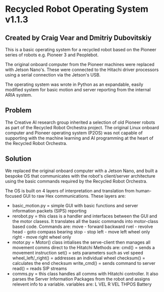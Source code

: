 # Recycled Robot Operating System v1.1.3
## Created by Craig Vear and Dmitriy Dubovitskiy

This is a basic operating system for a recycled robot based on the Pioneer series of robots e.g. Pioneer 3 and Peoplebot.

The original onboard computer from the Pioneer machines were replaced with Jetson Nano's. These were connected to the Hitachi driver processors using a serial connection via the Jetson's USB.

The operating system was wrote in Python as an expandable, easily modified system for basic motion and server reporting from the internal ARIA system.

## Problem
The Creative AI research group inherited a selection of old Pioneer robots as part of the Recycled Robot Orchestra project. The original Linux onboard computer and Pioneer operating system (P2OS) was not capable of supporting with the machine learning and AI programming at the heart of the Recycled Robot Orchestra.

## Solution
We replaced the original onboard computer with a Jetson Nano, and built a bespoke OS that communicates with the robot's client/server architecture using the basic commands required by the Recycled Robot Orchestra. 

The OS is built on 4 layers of interpretation and translation from human-focused GUI to raw Hex communications. These layers are:
- basic_motion.py = simple GUI with basic functions and server information packets (SIPS) reporting
- rerobot.py = this class is a handler and interfaces between the GUI and the motor clasess.
It translates all the basic commands into motor-class based code.
    Commands are:
    move - forward backward
    rvel - revolve
    head - goto compass bearing
    stop - stop
    left - move left wheel only
    right - move right wheel only
- motor.py = Motor() class intialises the serve-client then manages all movement comms
direct to the Hitatchi
    Methods are:
    cmd() = sends a movement instruction
    set() = sets parameters such as vel speed
    wheel_left/_right() = addresses an individual wheel
    checksum() = calculates the end checksum
    write_cmd() = sends command to server
    read() = reads SIP streams 
- comms.py = this class handles all comms with Hitatchi controller.
It also parses the Server Information Packages from the robot
and assigns relevent info to a variable.
    variables are:
    L VEL
    R VEL
    THPOS
    Battery
    
